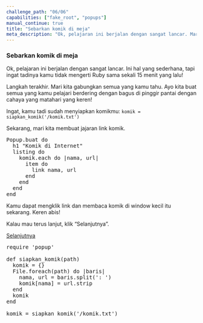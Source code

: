 ```yaml
---
challenge_path: "06/06"
capabilities: ["fake_root", "popups"]
manual_continue: true
title: "Sebarkan komik di meja"
meta_description: "Ok, pelajaran ini berjalan dengan sangat lancar. Mari kita gabungkan semua yang kamu tahu."
---
```


### Sebarkan komik di meja

Ok, pelajaran ini berjalan dengan sangat lancar. Ini hal yang sederhana, tapi ingat tadinya kamu tidak mengerti Ruby sama sekali 15 menit yang lalu!

Langkah terakhir. Mari kita gabungkan semua yang kamu tahu. Ayo kita buat semua yang kamu pelajari berdering dengan bagus di pinggir pantai dengan cahaya yang matahari yang keren!

Ingat, kamu tadi sudah menyiapkan komikmu:
`komik = siapkan_komik('/komik.txt')`

Sekarang, mari kita membuat jajaran link komik.

<pre>Popup.buat do
  h1 "Komik di Internet"
  listing do
    komik.each do |nama, url|
      item do
        link nama, url
      end
    end
  end
end</pre>

Kamu dapat mengklik link dan membaca komik di window kecil itu sekarang. Keren abis!

Kalau mau terus lanjut, klik “Selanjutnya”.

<div class="cta-with-btn">
	<a href="../07/01.html" class="medium button full-width btn-cta btn-cta-selanjutnya js-challenge-link">Selanjutnya</a>
</div>

<pre id="code-prefill">
require 'popup'

def siapkan_komik(path)
  komik = {}
  File.foreach(path) do |baris|
    nama, url = baris.split(': ')
    komik[nama] = url.strip
  end
  komik
end

komik = siapkan_komik('/komik.txt')
</pre>
